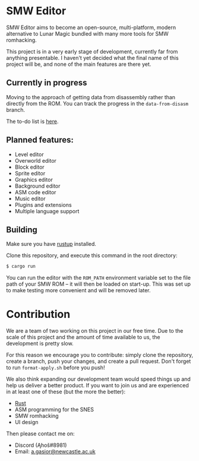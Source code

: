 # SMW Editor

SMW Editor aims to become an open-source, multi-platform, modern alternative to Lunar
Magic bundled with many more tools for SMW romhacking.

This project is in a very early stage of development, currently far from anything
presentable. I haven't yet decided what the final name of this project will be,
and none of the main features are there yet.

## Currently in progress

Moving to the approach of getting data from disassembly rather than directly from the ROM.
You can track the progress in the `data-from-disasm` branch.

The to-do list is [here](https://github.com/SMW-Editor/smw-editor/projects/1).

## Planned features:

- Level editor
- Overworld editor
- Block editor
- Sprite editor
- Graphics editor
- Background editor
- ASM code editor
- Music editor
- Plugins and extensions
- Multiple language support

## Building

Make sure you have [rustup](https://rustup.rs/) installed.

Clone this repository, and execute this command in the root directory:

```bash
$ cargo run 
```

You can run the editor with the `ROM_PATH` environment variable set to the file path
of your SMW ROM – it will then be loaded on start-up. This was set up to make testing
more convenient and will be removed later.

# Contribution

We are a team of two working on this project in our free time. Due to the scale of
this project and the amount of time available to us, the development is pretty slow.

For this reason we encourage you to contribute: simply clone the repository, create
a branch, push your changes, and create a pull request. Don't forget to run
`format-apply.sh` before you push!

We also think expanding our development team would speed things up and help us deliver
a better product. If you want to join us and are experienced in at least one of these
(but the more the better):
- [Rust](https://www.rust-lang.org/)
- ASM programming for the SNES
- SMW romhacking
- UI design

Then please contact me on:
- Discord (Ąhoš#8981)
- Email: a.gasior@newcastle.ac.uk
